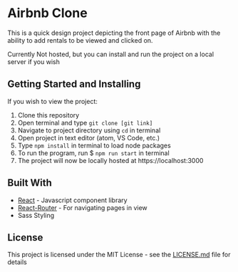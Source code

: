 # Airbnb Clone

This is a quick design project depicting the front page of Airbnb with the ability to add rentals to be viewed and clicked on.

Currently Not hosted, but you can install and run the project on a local server if you wish

## Getting Started and Installing

If you wish to view the project:

1. Clone this repository
2. Open terminal and type `git clone [git link]`
3. Navigate to project directory using `cd` in terminal
4. Open project in text editor (atom, VS Code, etc.)
5. Type `npm install` in terminal to load node packages
10. To run the program, run $ `npm run start` in terminal
11. The project will now be locally hosted at https://localhost:3000


## Built With

* [React](https://github.com/facebook/react) - Javascript component library
* [React-Router](https://github.com/ReactTraining/react-router/tree/master/packages/react-router-dom) - For navigating pages in view
* Sass Styling

## License

This project is licensed under the MIT License - see the [LICENSE.md](LICENSE.md) file for details
